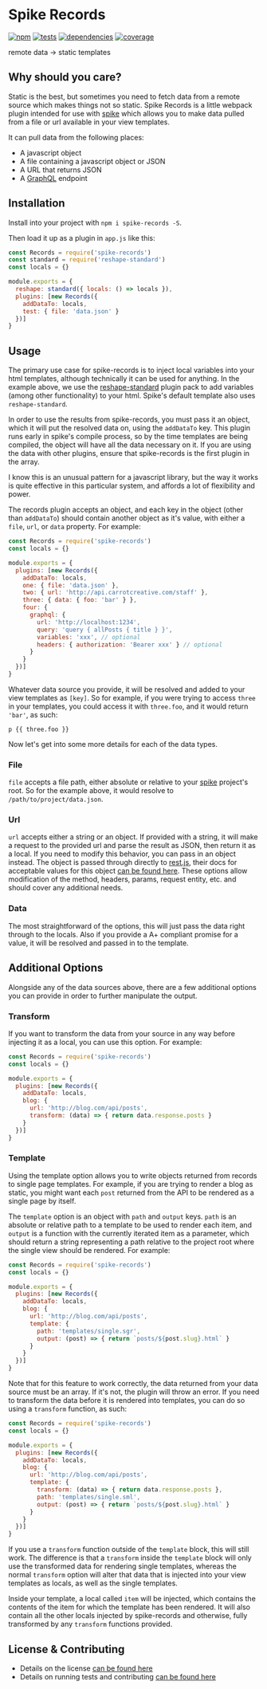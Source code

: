 # Spike Records

[![npm](http://img.shields.io/npm/v/spike-records.svg?style=flat)](https://badge.fury.io/js/spike-records) [![tests](http://img.shields.io/travis/static-dev/spike-records/master.svg?style=flat)](https://travis-ci.org/static-dev/spike-records) [![dependencies](http://img.shields.io/david/static-dev/spike-records.svg?style=flat)](https://david-dm.org/static-dev/spike-records) [![coverage](http://img.shields.io/coveralls/static-dev/spike-records.svg?style=flat)](https://coveralls.io/github/static-dev/spike-records?branch=master)

remote data -> static templates

## Why should you care?

Static is the best, but sometimes you need to fetch data from a remote source which makes things not so static. Spike Records is a little webpack plugin intended for use with [spike](https://github.com/static-dev/spike) which allows you to make data pulled from a file or url available in your view templates.

It can pull data from the following places:

- A javascript object
- A file containing a javascript object or JSON
- A URL that returns JSON
- A [GraphQL](http://graphql.org) endpoint

## Installation

Install into your project with `npm i spike-records -S`.

Then load it up as a plugin in `app.js` like this:

```javascript
const Records = require('spike-records')
const standard = require('reshape-standard')
const locals = {}

module.exports = {
  reshape: standard({ locals: () => locals }),
  plugins: [new Records({
    addDataTo: locals,
    test: { file: 'data.json' }
  })]
}
```

## Usage

The primary use case for spike-records is to inject local variables into your html templates, although technically it can be used for anything. In the example above, we use the [reshape-standard](https://github.com/reshape/standard) plugin pack to add variables (among other functionality) to your html. Spike's default template also uses `reshape-standard`.

In order to use the results from spike-records, you must pass it an object, which it will put the resolved data on, using the `addDataTo` key. This plugin runs early in spike's compile process, so by the time templates are being compiled, the object will have all the data necessary on it. If you are using the data with other plugins, ensure that spike-records is the first plugin in the array.

I know this is an unusual pattern for a javascript library, but the way it works is quite effective in this particular system, and affords a lot of flexibility and power.

The records plugin accepts an object, and each key in the object (other than `addDataTo`) should contain another object as it's value, with either a `file`, `url`, or `data` property. For example:

```js
const Records = require('spike-records')
const locals = {}

module.exports = {
  plugins: [new Records({
    addDataTo: locals,
    one: { file: 'data.json' },
    two: { url: 'http://api.carrotcreative.com/staff' },
    three: { data: { foo: 'bar' } },
    four: {
      graphql: {
        url: 'http://localhost:1234',
        query: 'query { allPosts { title } }',
        variables: 'xxx', // optional
        headers: { authorization: 'Bearer xxx' } // optional
      }
    }
  })]
}
```

Whatever data source you provide, it will be resolved and added to your view templates as `[key]`. So for example, if you were trying to access `three` in your templates, you could access it with `three.foo`, and it would return `'bar'`, as such:

```jade
p {{ three.foo }}
```

Now let's get into some more details for each of the data types.

### File

`file` accepts a file path, either absolute or relative to your [spike](https://github.com/static-dev/spike) project's root. So for the example above, it would resolve to `/path/to/project/data.json`.

### Url

`url` accepts either a string or an object. If provided with a string, it will make a request to the provided url and parse the result as JSON, then return it as a local. If you need to modify this behavior, you can pass in an object instead. The object is passed through directly to [rest.js](https://github.com/cujojs/rest), their docs for acceptable values for this object [can be found here](https://github.com/cujojs/rest/blob/master/docs/interfaces.md#common-request-properties). These options allow modification of the method, headers, params, request entity, etc. and should cover any additional needs.

### Data

The most straightforward of the options, this will just pass the data right through to the locals. Also if you provide a A+ compliant promise for a value, it will be resolved and passed in to the template.

## Additional Options

Alongside any of the data sources above, there are a few additional options you can provide in order to further manipulate the output.

### Transform

If you want to transform the data from your source in any way before injecting it as a local, you can use this option. For example:

```js
const Records = require('spike-records')
const locals = {}

module.exports = {
  plugins: [new Records({
    addDataTo: locals,
    blog: {
      url: 'http://blog.com/api/posts',
      transform: (data) => { return data.response.posts }
    }
  })]
}
```

### Template

Using the template option allows you to write objects returned from records to single page templates. For example, if you are trying to render a blog as static, you might want each `post` returned from the API to be rendered as a single page by itself.

The `template` option is an object with `path` and `output` keys. `path` is an absolute or relative path to a template to be used to render each item, and `output` is a function with the currently iterated item as a parameter, which should return a string representing a path relative to the project root where the single view should be rendered. For example:

```js
const Records = require('spike-records')
const locals = {}

module.exports = {
  plugins: [new Records({
    addDataTo: locals,
    blog: {
      url: 'http://blog.com/api/posts',
      template: {
        path: 'templates/single.sgr',
        output: (post) => { return `posts/${post.slug}.html` }
      }
    }
  })]
}
```

Note that for this feature to work correctly, the data returned from your data source must be an array. If it's not, the plugin will throw an error. If you need to transform the data before it is rendered into templates, you can do so using a `transform` function, as such:

```js
const Records = require('spike-records')
const locals = {}

module.exports = {
  plugins: [new Records({
    addDataTo: locals,
    blog: {
      url: 'http://blog.com/api/posts',
      template: {
        transform: (data) => { return data.response.posts },
        path: 'templates/single.sml',
        output: (post) => { return `posts/${post.slug}.html` }
      }
    }
  })]
}
```

If you use a `transform` function outside of the `template` block, this will still work. The difference is that a `transform` inside the `template` block will only use the transformed data for rendering single templates, whereas the normal `transform` option will alter that data that is injected into your view templates as locals, as well as the single templates.

Inside your template, a local called `item` will be injected, which contains the contents of the item for which the template has been rendered. It will also contain all the other locals injected by spike-records and otherwise, fully transformed by any `transform` functions provided.

## License & Contributing

- Details on the license [can be found here](LICENSE.md)
- Details on running tests and contributing [can be found here](contributing.md)
